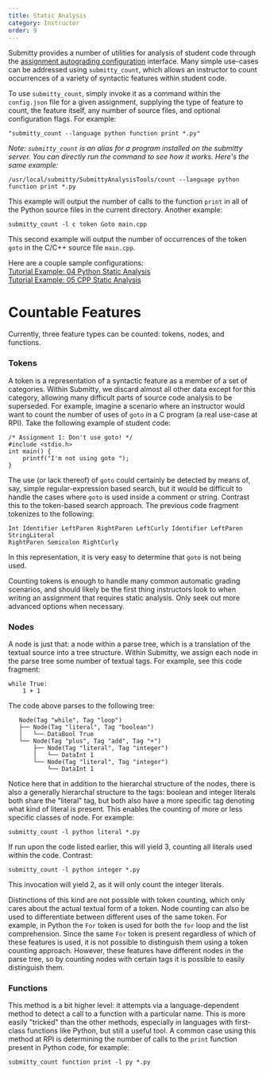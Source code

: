 ```yaml
---
title: Static Analysis
category: Instructor
order: 9
---
```



Submitty provides a number of utilities for analysis of student code
through the [assignment autograding configuration](assignment_configuration) interface.
Many simple use-cases can be addressed using ``submitty_count``, which
allows an instructor to count occurrences of a variety of syntactic
features within student code.


To use ``submitty_count``, simply invoke it as a command within the ``config.json`` file for a
given assignment, supplying the type of feature to count, the feature itself,
any number of source files, and optional configuration flags.  For example:

```
"submitty_count --language python function print *.py"
```

_Note: `submitty_count` is an alias for a program installed on the
submitty server.  You can directly run the command to see how it works.
Here's the same example:_

```
/usr/local/submitty/SubmittyAnalysisTools/count --language python function print *.py
```

This example will output the number of calls to the function ``print`` in all
of the Python source files in the current directory. Another example:

```
submitty_count -l c token Goto main.cpp
```

This second example will output the number of occurrences of the token ``goto`` in the
C/C++ source file ``main.cpp``.


Here are a couple sample configurations:  
[Tutorial Example: 04 Python Static Analysis](https://github.com/Submitty/Tutorial/blob/master/examples/04_python_static_analysis/config/config.json)  
[Tutorial Example: 05 CPP Static Analysis](https://github.com/Submitty/Tutorial/tree/master/examples/05_cpp_static_analysis/config/config.json)




# Countable Features
Currently, three feature types can be counted: tokens, nodes, and functions.


### Tokens
A token is a representation of a syntactic feature as a member of a set of
categories. Within Submitty, we discard almost all other data except for this
category, allowing many difficult parts of source code analysis to be
superseded. For example, imagine a scenario where an instructor would want to
count the number of uses of ``goto`` in a C program (a real use-case at RPI).
Take the following example of student code:

```
/* Assignment 1: Don't use goto! */
#include <stdio.h>
int main() {
    printf("I'm not using goto ");
}

```

The use (or lack thereof) of ``goto`` could certainly be detected by means of,
say, simple regular-expression based search, but it would be difficult to
handle the cases where ``goto`` is used inside a comment or string. Contrast
this to the token-based search approach. The previous code fragment tokenizes
to the following:

```
Int Identifier LeftParen RightParen LeftCurly Identifier LeftParen StringLiteral
RightParen Semicolon RightCurly
```

In this representation, it is very easy to determine that ``goto`` is not being
used.

Counting tokens is enough to handle many common automatic grading scenarios,
and should likely be the first thing instructors look to when writing an
assignment that requires static analysis. Only seek out more advanced options
when necessary.

### Nodes
A node is just that: a node within a parse tree, which is a translation of the
textual source into a tree structure. Within Submitty, we assign each node in
the parse tree some number of textual tags. For example, see this code fragment:

```
while True:
    1 + 1
```

The code above parses to the following tree:

```
   Node(Tag "while", Tag "loop")
   ├── Node(Tag "literal", Tag "boolean")
   │   └── DataBool True
   └── Node(Tag "plus", Tag "add", Tag "+")
       ├── Node(Tag "literal", Tag "integer")
       │   └── DataInt 1
       └── Node(Tag "literal", Tag "integer")
           └── DataInt 1

```

Notice here that in addition to the hierarchal structure of the nodes, there is
also a generally hierarchal structure to the tags: boolean and integer literals
both share the "literal" tag, but both also have a more specific tag denoting
what kind of literal is present. This enables the counting of more or less
specific classes of node. For example:

```
submitty_count -l python literal *.py
```

If run upon the code listed earlier, this will yield 3, counting all literals
used within the code. Contrast:

```
submitty_count -l python integer *.py
```

This invocation will yield 2, as it will only count the integer literals.

Distinctions of this kind are not possible with token counting, which only
cares about the actual textual form of a token. Node counting can also be used
to differentiate between different uses of the same token. For example, in
Python the ``For`` token is used for both the ``for`` loop and the list
comprehension. Since the same ``For`` token is present regardless of which of
these features is used, it is not possible to distinguish them using a token
counting approach. However, these features have different nodes in the parse
tree, so by counting nodes with certain tags it is possible to easily
distinguish them.

### Functions
This method is a bit higher level: it attempts via a language-dependent method
to detect a call to a function with a particular name. This is more easily
"tricked" than the other methods, especially in languages with first-class
functions like Python, but still a useful tool. A common case using this
method at RPI is determining the number of calls to the ``print`` function
present in Python code, for example:

```
submitty_count function print -l py *.py
```
